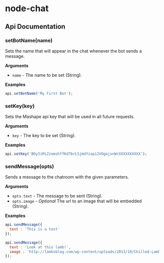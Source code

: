 # node-chat

## Api Documentation

### setBotName(name)

Sets the name that will appear in the chat whenever the bot sends a message.

__Arguments__

* `name` - The name to be set (String).

__Examples__

```js
api.setBotName('My First Bot');
```

### setKey(key)

Sets the Mashape api key that will be used in all future requests.

__Arguments__

* `key` - The key to be set (String).

__Examples__

```js
api.setKey('BOyIiMiZzomshffKd7brLSjmUYzap12VOgajsnWcXXXXXXXXXX');
```

### sendMessage(opts)

Sends a message to the chatroom with the given parameters.

__Arguments__

* `opts.text` - The message to be sent (String).
* `opts.image` - *Optional* The url to an image that will be embedded (String).

__Examples__

```js
api.sendMessage({
  text : 'This is a test'
});
```

```js
api.sendMessage({
  text : 'Look at this lamb!',
  image : 'http://lambsblog.com/wp-content/uploads/2013/10/Chilled-Lamb.jpg'
});
```
